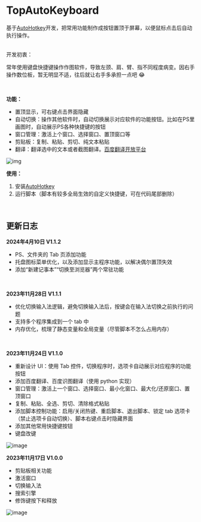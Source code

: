 # TopAutoKeyboard
基于[AutoHotkey](https://www.autohotkey.com/)开发，把常用功能制作成按钮置顶于屏幕，以便鼠标点击后自动执行操作。

<br/>
开发初衷：

常年使用键盘快捷键操作作图软件，导致左颈、肩、臂、指不同程度病变。因右手操作数位板，暂无明显不适，往后就让右手多承担一点吧 :joy:

<br/>

**功能：**
- 置顶显示，可右键点击界面隐藏
- 自动切换：操作其他软件时，自动切换展示对应软件的功能按钮。比如在PS里画图时，自动展示PS各种快捷键的按钮
- 窗口管理：激活上个窗口、选择窗口、置顶窗口等
- 剪贴板：复制、粘贴、剪切、纯文本粘贴
- 翻译：翻译选中的文本或者截图翻译。[百度翻译开放平台](https://api.fanyi.baidu.com/doc/21)

![img](https://github.com/iibob/TopAutoKeyboard/assets/10295975/16a7d8a4-cb18-4ef3-a1fb-1f33ef3aa728)


**使用：**
1. 安装[AutoHotkey](https://www.autohotkey.com/)
2. 运行脚本（脚本有较多全局生效的自定义快捷键，可在代码尾部删除）
<br/>

## 更新日志
**2024年4月10日 V1.1.2**
- PS、文件夹的 Tab 页添加功能
- 托盘图标菜单优化，以及添加显示主程序功能，以解决偶尔置顶失效
- 添加“新建记事本”“切换至浏览器”两个常驻功能

<br/>

**2023年11月28日 V1.1.1**
- 优化切换输入法逻辑，避免切换输入法后，按键会在输入法切换之前执行的问题
- 支持多个程序集成到一个 tab 中
- 内存优化，梳理了静态变量和全局变量（尽管脚本不怎么占用内存）

<br/>

**2023年11月24日 V1.1.0**
- 重新设计 UI：使用 Tab 控件，切换程序时，选项卡自动展示对应程序的功能按钮
- 添加百度翻译、百度识图翻译（使用 python 实现）
- 窗口管理：激活上一个窗口、选择窗口、最小化窗口、最大化/还原窗口、置顶窗口
- 复制、粘贴、全选、剪切、清除格式粘贴
- 添加脚本控制功能：启用/关闭热键、重启脚本、退出脚本、锁定 tab 选项卡（禁止选项卡自动切换）、脚本右键点击时隐藏界面
- 添加其他常用快捷键按钮
- 键盘改键

![image](https://github.com/iibob/TopAutoKeyboard/assets/10295975/edd47a7d-b68e-435b-9271-6dc2ff9459ea)

**2023年11月17日 V1.0.0**
- 剪贴板相关功能
- 激活窗口
- 切换输入法
- 搜索引擎
- 修饰键按下和释放

![image](https://github.com/iibob/TopAutoKeyboard/assets/10295975/7732f064-8dee-4b40-ab39-360633ba9509)
